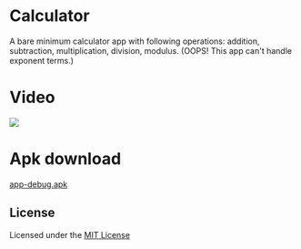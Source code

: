 # **Calculator**

A bare minimum calculator app with following operations: addition, subtraction, multiplication, division, modulus.
(OOPS! This app can't handle exponent terms.)

# **Video**
![](src/calculator.gif)

# **Apk download**
[app-debug.apk](src/app-debug.apk?raw=true)

## **License**
Licensed under the [MIT License](LICENSE)
